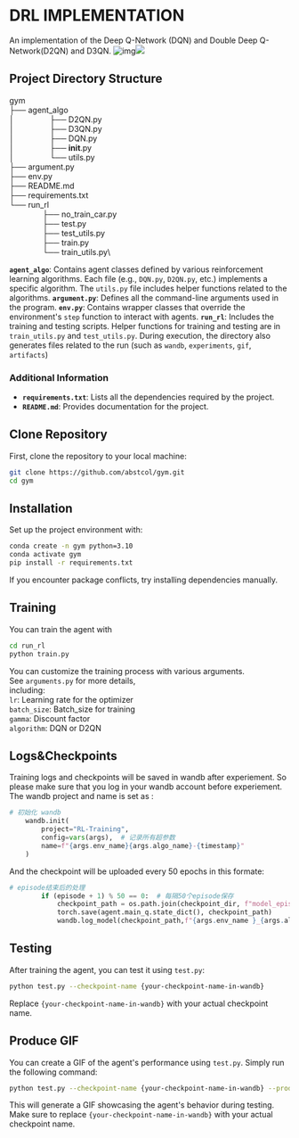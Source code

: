 # DRL IMPLEMENTATION
An implementation of the Deep Q-Network (DQN) and Double Deep Q-Network(D2QN) and D3QN.
![img](https://gitee.com/abstcol/imagebed/raw/master/20250304190112632.gif)![](https://raw.githubusercontent.com/abstcol/imagebed/main/20250309145034149.gif)


## Project Directory Structure

gym\
├── agent_algo\
│   &emsp;&emsp;&emsp;&emsp;  ├── D2QN.py\
│   &emsp;&emsp;&emsp;&emsp;  ├── D3QN.py\
│   &emsp;&emsp;&emsp;&emsp;  ├── DQN.py\
│   &emsp;&emsp;&emsp;&emsp;  ├── __init__.py\
│   &emsp;&emsp;&emsp;&emsp;  └── utils.py\
├── argument.py\
├── env.py\
├── README.md\
├── requirements.txt\
└── run_rl\
 &emsp;&emsp;&emsp;&emsp; ├── no_train_car.py\
 &emsp;&emsp;&emsp;&emsp; ├── test.py\
 &emsp;&emsp;&emsp;&emsp; ├── test_utils.py\
 &emsp;&emsp;&emsp;&emsp; ├── train.py\
 &emsp;&emsp;&emsp;&emsp; └── train_utils.py\
 
**`agent_algo`**: Contains agent classes defined by various reinforcement learning algorithms. Each file (e.g., `DQN.py`, `D2QN.py`, etc.) implements a specific algorithm. The `utils.py` file includes helper functions related to the algorithms.
**`argument.py`**: Defines all the command-line arguments used in the program.
**`env.py`**: Contains wrapper classes that override the environment's `step` function to interact with agents.
**`run_rl`**: Includes the training and testing scripts. Helper functions for training and testing are in `train_utils.py` and `test_utils.py`. During execution, the directory also generates files related to the run (such as `wandb`, `experiments`, `gif`, `artifacts`)

### Additional Information

-   **`requirements.txt`**: Lists all the dependencies required by the project.
-   **`README.md`**: Provides documentation for the project.


## Clone Repository 
First, clone the repository to your local machine: 
```bash 
git clone https://github.com/abstcol/gym.git 
cd gym
```

## Installation
Set up the project environment with:

```bash
conda create -n gym python=3.10  
conda activate gym 
pip install -r requirements.txt
```
If you encounter package conflicts, try installing dependencies manually.

## Training
You can train the agent with 
```bash
cd run_rl
python train.py
```

You can customize the training process with various arguments.  
See `arguments.py` for more details, \
including:\
`lr`: Learning rate for the optimizer\
`batch_size`: Batch_size for training\
`gamma`: Discount factor\
`algorithm`: DQN or D2QN

## Logs&Checkpoints

Training logs and checkpoints will be saved in wandb after experiement.
So please make sure that you log in your wandb account before experiement.
The wandb project and name is set as :
```python
# 初始化 wandb
    wandb.init(
        project="RL-Training",
        config=vars(args),  # 记录所有超参数
        name=f"{args.env_name}{args.algo_name}-{timestamp}"
    )
```
And the checkpoint will be uploaded every 50 epochs in this formate:
```python
# episode结束后的处理
        if (episode + 1) % 50 == 0:  # 每隔50个episode保存
            checkpoint_path = os.path.join(checkpoint_dir, f"model_episode_{episode + 1}.pth")
            torch.save(agent.main_q.state_dict(), checkpoint_path)
            wandb.log_model(checkpoint_path,f"{args.env_name }_{args.algo_name}_{timestamp}",[f"average_length_{sum([env.length_queue[episode-i] for i in range(50)])/50}"])

```




## Testing
After training the agent, you can test it using `test.py`:
```bash
python test.py --checkpoint-name {your-checkpoint-name-in-wandb}
```
Replace `{your-checkpoint-name-in-wandb}` with your actual checkpoint name.

##  Produce GIF
You can create a GIF of the agent's performance using `test.py`. Simply run the following command:
```bash
python test.py --checkpoint-name {your-checkpoint-name-in-wandb} --produce-gif
```
This will generate a GIF showcasing the agent's behavior during testing. Make sure to replace `{your-checkpoint-name-in-wandb}` with your actual checkpoint name.








<!--stackedit_data:
eyJoaXN0b3J5IjpbLTEwNzI1MjgyMDAsLTEzMzU1OTM2MjQsLT
k2MTU3NTM5MywtMTc4NTEzMjUwNCwxNDE2MDk2NDA5LDEzNTcx
MTEyMDMsMTE2NDU0Mzc3NF19
-->